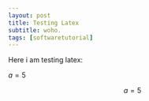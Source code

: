 ```yaml
---
layout: post
title: Testing Latex
subtitle: woho.
tags: [softwaretutorial]
---
```


Here i am testing latex:

$a = 5$

$$a=5$$
